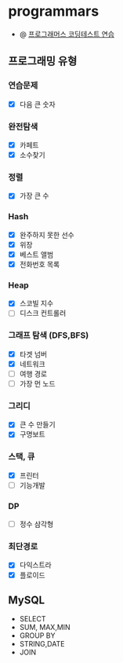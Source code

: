 # programmars

- @ [프로그래머스 코딩테스트 연습](https://programmers.co.kr/learn/challenges)

## 프로그래밍 유형

### 연습문제
- [x] 다음 큰 숫자
### 완전탐색
- [x] 카페트
- [x] 소수찾기
### 정렬
- [x] 가장 큰 수
### Hash
- [x] 완주하지 못한 선수
- [x] 위장
- [x] 베스트 앨범
- [x] 전화번호 목록
### Heap
- [x] 스코빌 지수
- [ ] 디스크 컨트롤러
### 그래프 탐색 (DFS,BFS)
  - [x] 타겟 넘버 
  - [x] 네트워크 
  - [ ] 여행 경로
  - [ ] 가장 먼 노드 
### 그리디
-[x] 큰 수 만들기
-[x] 구명보트 
### 스택, 큐
- [x] 프린터
- [ ] 기능개발
### DP
- [ ] 정수 삼각형
### 최단경로
- [x] 다익스트라
- [x] 플로이드
  
 ## MySQL
- SELECT
- SUM, MAX,MIN
- GROUP BY
- STRING,DATE
- JOIN